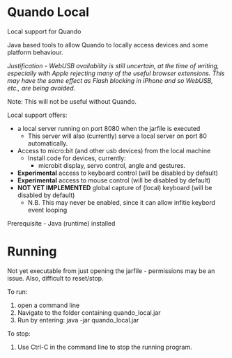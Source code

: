 # Quando Local
Local support for Quando

Java based tools to allow Quando to locally access devices and some platform behaviour.

_Justification - WebUSB availability is still uncertain, at the time of writing, especially with Apple rejecting many of the useful browser extensions.  This may have the same effect as Flash blocking in iPhone and so WebUSB, etc., are being avoided._

Note: This will not be useful without Quando.

Local support offers:

* a local server running on port 8080 when the jarfile is executed
  * This server will also (currently) serve a local server on port 80 automatically.
* Access to micro:bit (and other usb devices) from the local machine
  * Install code for devices, currently:
    * microbit display, servo control, angle and gestures.
* **Experimental** access to keyboard control (will be disabled by default)
* **Experimental** access to mouse control (will be disabled by default)
* **NOT YET IMPLEMENTED** global capture of (local) keyboard (will be disabled by default)
  * N.B. This may never be enabled, since it can allow infitie keybord event looping

Prerequisite - Java (runtime) installed

# Running

Not yet executable from just opening the jarfile - permissions may be an issue.  Also, difficult to reset/stop.

To run:

1. open a command line
2. Navigate to the folder containing quando_local.jar
3. Run by entering: java -jar quando_local.jar

To stop:

1. Use Ctrl-C in the command line to stop the running program.
